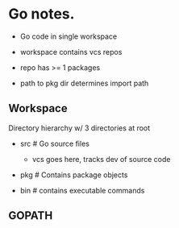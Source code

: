 # Go notes.

- Go code in single workspace

- workspace contains vcs repos

- repo has >= 1 packages

- path to pkg dir determines import path

## Workspace

Directory hierarchy w/ 3 directories at root

- src # Go source files

	- vcs goes here, tracks dev of source code

- pkg # Contains package objects

- bin # contains executable commands

## GOPATH

